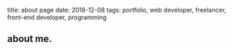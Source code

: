title: about page
date: 2018-12-08
tags: portfolio, web developer, freelancer, front-end developer, programming

## about me.